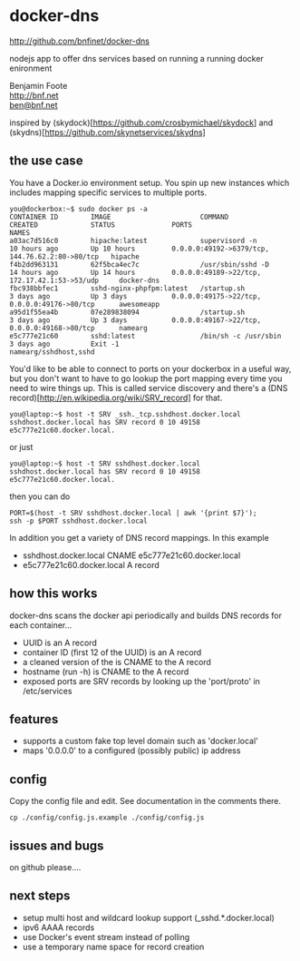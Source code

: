 # docker-dns
http://github.com/bnfinet/docker-dns

nodejs app to offer dns services based on running a running docker enironment

Benjamin Foote  
http://bnf.net  
ben@bnf.net   

inspired by (skydock)[https://github.com/crosbymichael/skydock] and (skydns)[https://github.com/skynetservices/skydns]

## the use case

You have a Docker.io environment setup.  You spin up new instances
which includes mapping specific services to multiple ports.

	you@dockerbox:~$ sudo docker ps -a
	CONTAINER ID        IMAGE                      COMMAND                CREATED             STATUS              PORTS                                             NAMES
	a03ac7d516c0        hipache:latest             supervisord -n         10 hours ago        Up 10 hours         0.0.0.0:49192->6379/tcp, 144.76.62.2:80->80/tcp   hipache                 
	f4b2dd963131        62f5bca4ec7c               /usr/sbin/sshd -D      14 hours ago        Up 14 hours         0.0.0.0:49189->22/tcp, 172.17.42.1:53->53/udp     docker-dns              
	fbc938bbfec1        sshd-nginx-phpfpm:latest   /startup.sh            3 days ago          Up 3 days           0.0.0.0:49175->22/tcp, 0.0.0.0:49176->80/tcp      awesomeapp               
	a95d1f55ea4b        07e289838094               /startup.sh            3 days ago          Up 3 days           0.0.0.0:49167->22/tcp, 0.0.0.0:49168->80/tcp      namearg                 
	e5c777e21c60        sshd:latest                /bin/sh -c /usr/sbin   3 days ago          Exit -1                                                               namearg/sshdhost,sshd   

You'd like to be able to connect to ports on your dockerbox in a useful way, but you don't
want to have to go lookup the port mapping every time you need to wire things up.  This is called
service discovery and there's a (DNS record)[http://en.wikipedia.org/wiki/SRV_record] for that.

	you@laptop:~$ host -t SRV _ssh._tcp.sshdhost.docker.local
	sshdhost.docker.local has SRV record 0 10 49158 e5c777e21c60.docker.local.

or just

	you@laptop:~$ host -t SRV sshdhost.docker.local
	sshdhost.docker.local has SRV record 0 10 49158 e5c777e21c60.docker.local.

then you can do

	PORT=$(host -t SRV sshdhost.docker.local | awk '{print $7}');
	ssh -p $PORT sshdhost.docker.local

In addition you get a variety of DNS record mappings.  In this example
- sshdhost.docker.local CNAME e5c777e21c60.docker.local
- e5c777e21c60.docker.local A record

## how this works

docker-dns scans the docker api periodically and builds DNS records for each container...
- UUID is an A record
- container ID (first 12 of the UUID) is an A record
- a cleaned version of the  is CNAME to the A record
- hostname (run -h) is CNAME to the A record
- exposed ports are SRV records by looking up the 'port/proto' in /etc/services


## features

- supports a custom fake top level domain such as 'docker.local'
- maps '0.0.0.0' to a configured (possibly public) ip address


## config

Copy the config file and edit.  See documentation in the comments there.

	cp ./config/config.js.example ./config/config.js


## issues and bugs

on github please....

## next steps
- setup multi host and wildcard lookup support (_sshd.*.docker.local)
- ipv6 AAAA records
- use Docker's event stream instead of polling
- use a temporary name space for record creation
